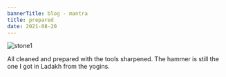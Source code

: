```yaml
---
bannerTitle: blog - mantra
title: prepared
date: 2021-08-20
---
```


![stone1](/images/mani/mani10/stone1.jpg)  

All cleaned and prepared with the tools sharpened. The hammer is still the one
I got in Ladakh from the yogins.

